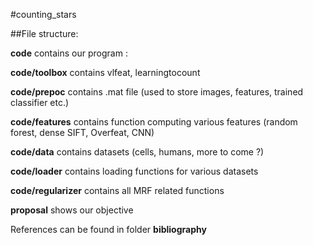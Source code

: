 #counting_stars

##File structure:

**code** contains our program :
 
  **code/toolbox** contains vlfeat, learningtocount
  
  **code/prepoc** contains .mat file (used to store images, features, trained classifier etc.)
  
  **code/features** contains function computing various features (random forest, dense SIFT, Overfeat, CNN)
  
  **code/data** contains datasets (cells, humans, more to come ?)
  
  **code/loader** contains loading functions for various datasets
  
  **code/regularizer** contains all MRF related functions
      
  **proposal** shows our objective
  
References can be found in folder **bibliography**
